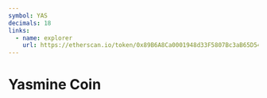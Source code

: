 ```yaml
---
symbol: YAS
decimals: 18
links:
  - name: explorer
    url: https://etherscan.io/token/0x89B6A8Ca0001948d33F5807Bc3aB65D541641e27
---
```


# Yasmine Coin
